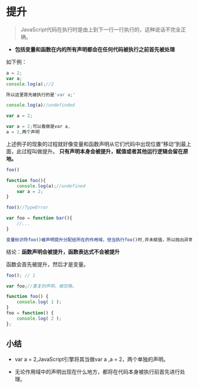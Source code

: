 # 提升

> JavaScript代码在执行时是由上到下一行一行执行的，这种说话不完全正确。

+ **包括变量和函数在内的所有声明都会在任何代码被执行之前首先被处理**

如下例：

```javascript
a = 2;
var a;
console.log(a);//2

所以这里首先被执行的是'var a;'
```

```javascript
console.log(a)//undefinded

var a = 2;

var a = 2;可以看做是var a,
a = 2,两个声明
```

上述例子的现象的过程就好像变量和函数声明从它们代码中出现位置“移动”到最上面，此过程叫做提升。
**只有声明本身会被提升，赋值或者其他运行逻辑会留在原地。**

```javascript
foo()

function foo(){
    console.log(a);//undefined
    var a = 2;
}
```

```javascript
foo()//TypeError

var foo = function bar(){
    //...
}

变量标识符foo()被声明提升分配给所在的作用域，但当执行foo()时,并未赋值，所以抛出异常。
```

结论：**函数声明会被提升，函数表达式不会被提升**

函数会首先被提升，然后才是变量。

```javascript
foo(); // 1

var foo;//重复的声明，被忽略。

function foo() {
    console.log( 1 );
}
foo = function() {
    console.log( 2 );
};
```

## 小结

+ var a = 2,JavaScript引擎将其当做var a ,a = 2，两个单独的声明。

+ 无论作用域中的声明出现在什么地方，都将在代码本身被执行前首先进行处理。
